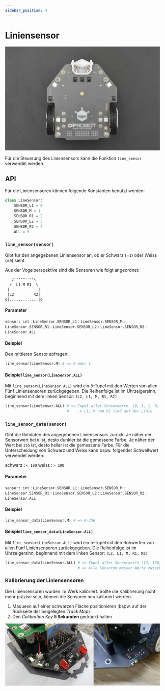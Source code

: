 ```yaml
---
sidebar_position: 4
---
```

# Liniensensor

![](images/maqueen-line-tracking.jpg)

Für die Steuerung des Liniensensors kann die Funktion `line_sensor` verwendet werden.

## API

Für die Liniensensoren können folgende Konstanten benutzt werden:

```py
class LineSensor:
    SENSOR_L1 = 0
    SENSOR_M = 1
    SENSOR_R1 = 2
    SENSOR_L2 = 3
    SENSOR_R2 = 4
    ALL = 5
```

### `line_sensor(sensor)`
Gibt für den angegebenen Liniensensor an, ob er Schwarz (=`1`) oder Weiss (=`0`) sieht.

Aus der Vogelperspektive sind die Sensoren wie folgt angeordnet:

```
   /''''^''''\
  /  L1 M R1  \
 |             |
 |L2         R2|
o|.............|o
```

#### Parameter
`sensor: int`
: `LineSensor.SENSOR_L1`
: `LineSensor.SENSOR_M`
: `LineSensor.SENSOR_R1`
: `LineSensor.SENSOR_L2`
: `LineSensor.SENSOR_R2`
: `LineSensor.ALL`


#### Beispiel

Den mittleren Sensor abfragen:

```py
line_sensor(LineSensor.M) # => 0 oder 1
```

#### Beispiel `line_sensor(LineSensor.ALL)`

Mit `line_sensor(LineSensor.ALL)` wird ein 5-Tupel mit den Werten von allen Fünf Liniensensoren zurückgegeben. Die Reihenfolge ist im Uhrzeigersinn, beginnend mit dem linken Sensor: `(L2, L1, M, R1, R2)`

```py
line_sensor(LineSensor.ALL) # => Tupel aller Sensorwerte, (0, 1, 1, 0, 1)
                            #    -> L1, M und R2 sind auf der Linie
```

### `line_sensor_data(sensor)`
Gibt die Rohdaten des angegebenen Liniensensors zurück. Je näher der Sensorwert bei `0` ist, desto dunkler ist die gemessene Farbe. Je näher der Wert bei `255` ist, desto heller ist die gemessene Farbe. Für die Unterscheidung von Schwarz und Weiss kann bspw. folgender Schwellwert verwendet werden: 

schwarz
: `< 100`
weiss
: `> 100`

#### Parameter
`sensor: int`
: `LineSensor.SENSOR_L1`
: `LineSensor.SENSOR_M`
: `LineSensor.SENSOR_R1`
: `LineSensor.SENSOR_L2`
: `LineSensor.SENSOR_R2`
: `LineSensor.ALL`

#### Beispiel
```py
line_sensor_data(LineSensor.M) # => 0-256
```

#### Beispiel `line_sensor_data(LineSensor.ALL)`

Mit `line_sensor(LineSensor.ALL)` wird ein 5-Tupel mit den Rohwerten von allen Fünf Liniensensoren zurückgegeben. Die Reihenfolge ist im Uhrzeigersinn, beginnend mit dem linken Sensor: `(L2, L1, M, R1, R2)`

```py
line_sensor_data(LineSensor.ALL) # => Tupel aller Sensorwerte (12, 130, 50, 72, 77)
                                 # => Alle Sensoren messen Werte zwischen 0 und 255
```

### Kalibrierung der Liniensensoren

Die Liniensensoren wurden im Werk kalibriert. Sollte die Kalibrierung nicht mehr präzise sein, können die Sensoren neu kalibriert werden.
1. Maqueen auf einer schwarzen Fläche positionieren (bspw. auf der Rückseite der beigelegten *Track Map*) 
2. Den *Calibration Key* **5 Sekunden** gedrückt halten

![](images/maqueen-linesensor-calibration.png)